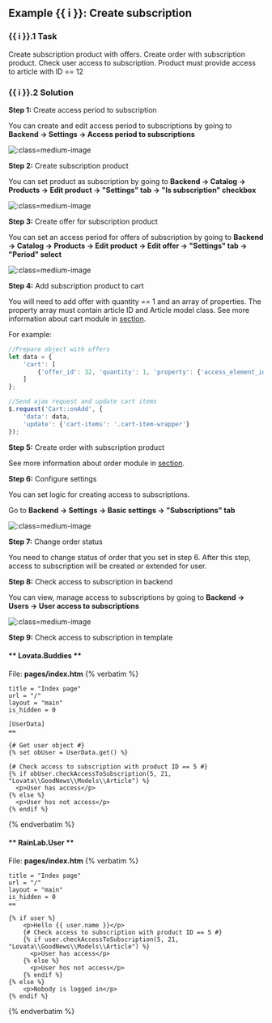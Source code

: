## Example {{ i }}: Create subscription

### {{ i }}.1 Task

Create subscription product with offers. Create order with subscription product.
Check user access to subscription. Product must provide access to article with ID == 12

### {{ i }}.2 Solution

**Step 1:** Create access period to subscription

You can create and edit access period to subscriptions by going to **Backend -> Settings -> Access period to subscriptions**

![](./../../../assets/images/backend-subscription-period-1.png ':class=medium-image')

**Step 2:** Create subscription product

You can set product as subscription by going to **Backend -> Catalog -> Products -> Edit product -> "Settings" tab -> "Is subscription" checkbox**

![](./../../../assets/images/backend-product-5.png ':class=medium-image')

**Step 3:** Create offer for subscription product

You can set an access period for offers of subscription by going to **Backend -> Catalog -> Products -> Edit product -> Edit offer -> "Settings" tab -> "Period" select**

![](./../../../assets/images/backend-offer-5.png ':class=medium-image')

**Step 4:** Add subscription product to cart

You will need to add offer with quantity == 1 and an array of properties. The property array must contain article ID and Article model class.
See more information about cart module in [section](modules/cart/home).

For example:
```javascript
//Prepare object with offers
let data = {
    'cart': [
        {'offer_id': 32, 'quantity': 1, 'property': {'access_element_id': 21, 'access_element_type': "Lovata\\GoodNews\\Models\\Article"}}
    ]
};

//Send ajax request and update cart items
$.request('Cart::onAdd', {
    'data': data,
    'update': {'cart-items': '.cart-item-wrapper'}
});
```

**Step 5:** Create order with subscription product

See more information about order module in [section](modules/order/home).

**Step 6:** Configure settings

You can set logic for creating access to subscriptions.

Go to **Backend -> Settings -> Basic settings -> "Subscriptions" tab**

![](./../../../assets/images/backend-settings-15.png ':class=medium-image')

**Step 7:** Change order status

You need to change status of order that you set in step 6.
After this step, access to subscription will be created or extended for user.

**Step 8:** Check access to subscription in backend

You can view, manage access to subscriptions by going to **Backend -> Users -> User access to subscriptions**

![](./../../../assets/images/backend-subscription-access-1.png ':class=medium-image')

**Step 9:** Check access to subscription in template

<!-- tabs:start -->
#### ** Lovata.Buddies **

File: **pages/index.htm**
{% verbatim %}
```twig
title = "Index page"
url = "/"
layout = "main"
is_hidden = 0

[UserData]
==

{# Get user object #}
{% set obUser = UserData.get() %}

{# Check access to subscription with product ID == 5 #}
{% if obUser.checkAccessToSubscription(5, 21, "Lovata\\GoodNews\\Models\\Article") %}
  <p>User has access</p>
{% else %}
  <p>User hos not access</p>
{% endif %}
```
{% endverbatim %}

#### ** RainLab.User **

File: **pages/index.htm**
{% verbatim %}
```twig
title = "Index page"
url = "/"
layout = "main"
is_hidden = 0
==

{% if user %}
    <p>Hello {{ user.name }}</p>
    {# Check access to subscription with product ID == 5 #}
    {% if user.checkAccessToSubscription(5, 21, "Lovata\\GoodNews\\Models\\Article") %}
      <p>User has access</p>
    {% else %}
      <p>User hos not access</p>
    {% endif %}
{% else %}
    <p>Nobody is logged in</p>
{% endif %}
```
{% endverbatim %}
<!-- tabs:end -->
